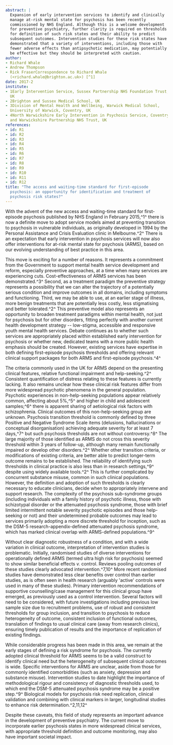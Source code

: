 ```yaml
---
abstract: |
  Expansion of early intervention services to identify and clinically
  manage at-risk mental state for psychosis has been recently
  commissioned by NHS England. Although this is a welcome development
  for preventive psychiatry, further clarity is required on thresholds
  for definition of such risk states and their ability to predict
  subsequent outcomes. Intervention studies for these risk states have
  demonstrated that a variety of interventions, including those with
  fewer adverse effects than antipsychotic medication, may potentially
  be effective but they should be interpreted with caution.
author:
- Richard Whale
- Andrew Thompson
- Rick FraserCorrespondence to Richard Whale
  (<richard.whale@brighton.ac.uk>) [^1]
date: 2017-2
institute:
- 1Early Intervention Service, Sussex Partnership NHS Foundation Trust,
  UK
- 2Brighton and Sussex Medical School, UK
- 3Division of Mental Health and Wellbeing, Warwick Medical School,
  University of Warwick, Coventry, UK
- 4North Warwickshire Early Intervention in Psychosis Service, Coventry
  and Warwickshire Partnership NHS Trust, UK
references:
- id: R1
- id: R2
- id: R3
- id: R4
- id: R5
- id: R6
- id: R7
- id: R8
- id: R9
- id: R10
- id: R11
- id: R12
title: "The access and waiting-time standard for first-episode
  psychosis: an opportunity for identification and treatment of
  psychosis risk states?"
---
```


With the advent of the new access and waiting-time standard for
first-episode psychosis published by NHS England in February 2015,^1^
there is now a definite move to adopt service models aimed at preventing
transition to psychosis in vulnerable individuals, as originally
developed in 1994 by the Personal Assistance and Crisis Evaluation
clinic in Melbourne.^2^ There is an expectation that early intervention
in psychosis services will now also offer interventions for at-risk
mental state for psychosis (ARMS), based on our evolving understanding
of best practice in this area.

This move is exciting for a number of reasons. It represents a
commitment from the Government to support mental health service
development and reform, especially preventive approaches, at a time when
many services are experiencing cuts. Cost-effectiveness of ARMS services
has been demonstrated.^3^ Second, as a treatment paradigm the preventive
strategy represents a possibility that we can alter the trajectory of a
potentially serious condition and improve outcomes in all domains,
including symptoms and functioning. Third, we may be able to use, at an
earlier stage of illness, more benign treatments that are potentially
less costly, less stigmatising and better tolerated.^2^ This preventive
model also represents an opportunity to broaden treatment paradigms
within mental health, not just for psychosis but for other disorders,
fitting perfectly with another current health development strategy --
low-stigma, accessible and responsive youth mental health services.
Debate continues as to whether such services are appropriately placed
within established early intervention for psychosis or whether new,
dedicated teams with a more public health emphasis should be created.
However, existing services have expertise in both defining first-episode
psychosis thresholds and offering relevant clinical support packages for
both ARMS and first-episode psychosis.^4^

The criteria commonly used in the UK for ARMS depend on the presenting
clinical features, relative functional impairment and help-seeking.^2^
Consistent quantification of distress relating to these features is
currently lacking. It also remains unclear how these clinical risk
features differ from more widespread psychotic phenomena in the general
population. Psychotic experiences in non-help-seeking populations appear
relatively common, affecting about 5%,^5^ and higher in child and
adolescent samples;^6^ there is apparent sharing of aetiological risk
factors with schizophrenia. Clinical outcomes of this non-help-seeking
group are unknown. Psychosis transition threshold is commonly defined by
three Positive and Negative Syndrome Scale items (delusions,
hallucinations or conceptual disorganisation) achieving adequate
severity for at least 7 days,^7^ but such psychosis thresholds are not
without controversy.^8^ The large majority of those identified as ARMS
do not cross this severity threshold within 3 years of follow-up,
although many remain functionally impaired or develop other
disorders.^2^ Whether other transition criteria, or modifications of
existing criteria, are better able to predict longer-term outcome
remains to be established. The reliability of identifying such
thresholds in clinical practice is also less than in research
settings,^9^ despite using widely available tools.^2^ This is further
complicated by concurrent substance misuse, common in such clinical
populations. However, the definition and adoption of such thresholds is
clearly necessary to educate clinicians, decide when to appropriately
intervene and support research. The complexity of the psychosis
sub-syndrome groups (including individuals with a family history of
psychotic illness, those with schizotypal disorder or the attenuated
psychosis syndrome, those with brief limited intermittent notable
severity psychotic episodes and those help-seeking or not) and their
undetermined probable outcomes may lead to services primarily adopting a
more discrete threshold for inception, such as the DSM-5
research-appendix-defined attenuated psychosis syndrome, which has
marked clinical overlap with ARMS-defined populations.^9^

Without clear diagnostic robustness of a condition, and with a wide
variation in clinical outcome, interpretation of intervention studies is
problematic. Initially, randomised studies of diverse interventions for
operationally defined ARMS (termed ultra high risk for psychosis) seemed
to show similar beneficial effects *v.* control. Reviews pooling
outcomes of these studies clearly advocated intervention.^7,10^ More
recent randomised studies have demonstrated less clear benefits over
control than earlier studies, as is often seen in health research
(arguably 'active' controls were used in many of these studies). Primary
intervention recommendations of supportive counselling/case management
for this clinical group have emerged, as previously used as a control
intervention. Several factors will need to be considered, with future
investigations including previous low sample size due to recruitment
problems, use of robust and consistent thresholds for group inclusion,
and transition to psychosis to reduce heterogeneity of outcome,
consistent inclusion of functional outcomes, translation of findings to
usual clinical care (away from research clinics), ensuring timely
publication of results and the importance of replication of existing
findings.

While considerable progress has been made in this area, we remain at the
early stages of defining a risk syndrome for psychosis. The currently
adopted clinical threshold for ARMS seems to be a valid construct to
identify clinical need but the heterogeneity of subsequent clinical
outcomes is wide. Specific interventions for ARMS are unclear, aside
from those for commonly identified comorbidities (such as anxiety,
depression and substance misuse). Intervention studies to date highlight
the importance of methodological rigour and consistency of diagnostic
thresholds used, to which end the DSM-5 attenuated psychosis syndrome
may be a positive step.^9^ Biological models for psychosis risk need
replication, clinical validation and combining with clinical markers in
larger, longitudinal studies to enhance risk determination.^2,11,12^

Despite these caveats, this field of study represents an important
advance in the development of preventive psychiatry. The current move to
incorporate earlier psychosis states in more widespread clinical
services, with appropriate threshold definition and outcome monitoring,
may also have important societal impact.

[^1]: **Richard Whale** is Principal Lecturer at Brighton and Sussex
    Medical School and a Consultant Psychiatrist with the Early
    Intervention Services at Sussex Partnership NHS Foundation Trust.
    **Andrew Thompson** is Associate Clinical Professor in Psychiatry at
    the University of Warwick and a Consultant Psychiatrist in the North
    Warwickshire Early Intervention in Psychosis Service. **Rick
    Fraser** is Honorary Senior Lecturer at Brighton and Sussex Medical
    School and Lead Psychiatrist with the Early Intervention Services at
    Sussex Partnership NHS Foundation Trust.
